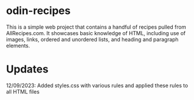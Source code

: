 # odin-recipes
This is a simple web project that contains a handful of recipes pulled from AllRecipes.com. It showcases basic knowledge of HTML, including use of images, links, ordered and unordered lists, and heading and paragraph elements.

# Updates
12/09/2023: Added styles.css with various rules and applied these rules to all HTML files